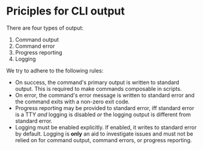 # Priciples for CLI output

There are four types of output:
1. Command output
1. Command error
1. Progress reporting
1. Logging

We try to adhere to the following rules:
* On success, the command's primary output is written to standard output.
  This is required to make commands composable in scripts.
* On error, the command's error message is written to standard error
  and the command exits with a non-zero exit code.
* Progress reporting may be provided to standard error,
  iff standard error is a TTY _and_ logging is disabled _or_ the logging
  output is different from standard error.
* Logging must be enabled explicitly.
  If enabled, it writes to standard error by default.
  Logging is **only** an aid to investigate issues and must not be relied
  on for command output, command errors, or progress reporting.
